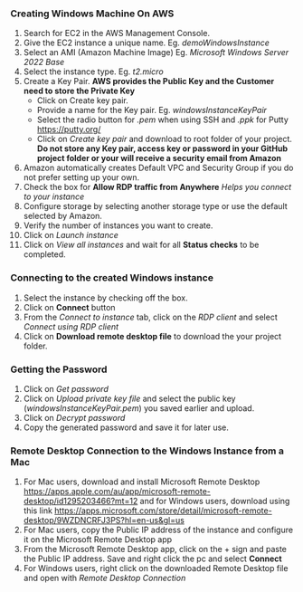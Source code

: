 
### Creating Windows Machine On AWS
1. Search for EC2 in the AWS Management Console.
2. Give the EC2 instance a unique name. Eg. *demoWindowsInstance*
3. Select an AMI (Amazon Machine Image) Eg. *Microsoft Windows Server 2022 Base*
4. Select the instance type. Eg. *t2.micro*
5. Create a Key Pair. **AWS provides the Public Key and the Customer need to store the Private Key**
	- Click on Create key pair.
	- Provide a name for the Key pair. Eg. *windowsInstanceKeyPair*
    - Select the radio button for *.pem* when using SSH and *.ppk* for Putty https://putty.org/
    - Click on *Create key pair* and download to root folder of your project.
    **Do not store any Key pair, access key or password in your GitHub project folder or your will receive a security email from Amazon**
6. Amazon automatically creates Default VPC and Security Group if you do not prefer setting up your own.
7. Check the box for **Allow RDP traffic from Anywhere** *Helps you connect to your instance*
8. Configure storage by selecting another storage type or use the default selected by Amazon.
9. Verify the number of instances you want to create.
10. Click on *Launch instance*
11. Click on *View all instances* and wait for all **Status checks** to be completed.

### Connecting to the created Windows instance
1. Select the instance by checking off the box.
2. Click on **Connect** button
3. From the *Connect to instance* tab, click on the *RDP client* and select *Connect using RDP client*
4. Click on **Download remote desktop file** to download the your project folder.

### Getting the Password
1. Click on *Get password*
2. Click on *Upload private key file* and select the public key (*windowsInstanceKeyPair.pem*) you saved earlier and upload.
3. Click on *Decrypt password*
4. Copy the generated password and save it for later use.

### Remote Desktop Connection to the Windows Instance from a Mac
1. For Mac users, download and install Microsoft Remote Desktop https://apps.apple.com/au/app/microsoft-remote-desktop/id1295203466?mt=12 and for Windows users, download using this link https://apps.microsoft.com/store/detail/microsoft-remote-desktop/9WZDNCRFJ3PS?hl=en-us&gl=us
2. For Mac users, copy the Public IP address of the instance and configure it on the Microsoft Remote Desktop app
3. From the Microsoft Remote Desktop app, click on the + sign and paste the Public IP address. Save and right click the pc and select **Connect**
4. For Windows users, right click on the downloaded Remote Desktop file and open with *Remote Desktop Connection*
